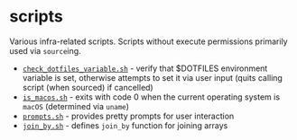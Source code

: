 # scripts

Various infra-related scripts. Scripts without execute permissions primarily used via `source`ing.

- [`check_dotfiles_variable.sh`](./check_dotfiles_variable.sh) - verify that \$DOTFILES environment variable is set, otherwise attempts to set it via user input (quits calling script (when sourced) if cancelled)
- [`is_macos.sh`](./is_macos.sh) - exits with code 0 when the current operating system is `macOS` (determined via `uname`)
- [`prompts.sh`](./prompts.sh) - provides pretty prompts for user interaction
- [`join_by.sh`](./join_by.sh) - defines `join_by` function for joining arrays
